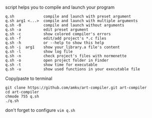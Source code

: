 script helps you to compile and launch your program

    q.sh		     compile and launch with preset argument
    q.sh arg1 <...>  compile and launch with multiple arguments
    q.sh -0		     compile and launch without arguments
    q.sh -a		     edit preset argument
    q.sh -c		     show colored compiler's errors
    q.sh -f		     edit/add project's *.c files
    q.sh -h		     or --help to show this help
    q.sh -i  arg1    show your_library.a file's content
    q.sh -l		     show log file
    q.sh -n		     check project's files with normenette
    q.sh -o		     open project folder in Finder
    q.sh -t		     show time for executable
    q.sh -u		     show used functions in your executable file
    
Copy/paste to terminal

    git clone https://github.com/amkv/art-compiler.git art-compiler
    cd art-compiler
    chmode 755 q.sh
    ./q.sh

don't forget to configure
`vim q.sh`
